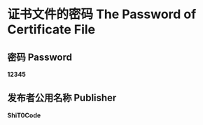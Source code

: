 # 证书文件的密码 The Password of Certificate File
## 密码 Password
**12345**
## 发布者公用名称 Publisher
**ShiT0Code**